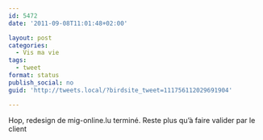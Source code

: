 ```yaml
---
id: 5472
date: '2011-09-08T11:01:48+02:00'

layout: post
categories:
  - Vis ma vie
tags:
  - tweet
format: status
publish_social: no
guid: 'http://tweets.local/?birdsite_tweet=111756112029691904'

---
```


Hop, redesign de mig-online.lu terminé. Reste plus qu’à faire valider par le client